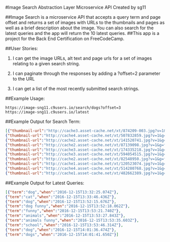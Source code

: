 #Image Search Abstraction Layer Microservice API 
Created by sg11

##Image Search is a microservice API that accepts a query term and page offset and returns a set of images with URLs to the thumbnails and pages as well as a brief description about the image. You can also search for the latest queries and the app will return the 10 latest queries. 
##This app is a project for the Back End Certification on FreeCodeCamp.

##User Stories:
 1. I can get the image URLs, alt text and page urls for a set of images relating to a given search string.

 2. I can paginate through the responses by adding a ?offset=2 parameter to the URL

 3. I can get a list of the most recently submitted search strings.

##Example Usage:
```url
https://image-sng11.c9users.io/search/dogs?offset=3
https://image-sng11.c9users.io/latest
```
##Example Output for Search Term:
```json
[{"thumbnail-url":"http://cache3.asset-cache.net/xt/874209-003.jpg?v=1&g=fs1|0|ICO|42|093&s=1&b=RUM5","snippet":"Latin name: Canis familiaris. The modern great dane breed was developed in Germany where it is known as 'Deutsche Dogge'. The origins of the chihuahua are unknown but it appears it was named after the Miexican state of Chihuahua.","page-url":"https://www.gettyimages.com/photos/874209-003"},
{"thumbnail-url":"http://cache4.asset-cache.net/xt/507832859.jpg?v=1&g=fs1|0|MIR|32|859&s=1&b=RjI4","snippet":null,"page-url":"https://www.gettyimages.com/photos/507832859"},
{"thumbnail-url":"http://cache2.asset-cache.net/xt/141520741.jpg?v=1&g=fs1|0|TSIR|20|741&s=1&b=NDJC","snippet":null,"page-url":"https://www.gettyimages.com/photos/141520741"},
{"thumbnail-url":"http://cache2.asset-cache.net/xt/87139098.jpg?v=1&g=fs1|0|FKS|39|098&s=1&b=RTRE","snippet":"This is a Havanese dog riding in a car with its head out the window. ","page-url":"https://www.gettyimages.com/photos/87139098"},
{"thumbnail-url":"http://cache3.asset-cache.net/xt/174335218.jpg?v=1&g=fs1|0|EPL|35|218&s=1&b=RjI4","snippet":"Young woman walking her dogs on a city street. She is being pulled down the street by the dog.","page-url":"https://www.gettyimages.com/photos/174335218"},
{"thumbnail-url":"http://cache3.asset-cache.net/xt/594054515.jpg?v=1&g=fs1|0|FKF|54|515&s=1&b=RjI4","snippet":null,"page-url":"https://www.gettyimages.com/photos/594054515"},
{"thumbnail-url":"http://cache2.asset-cache.net/xt/82548950.jpg?v=1&g=fs1|0|DV|48|950&s=1&b=MkUw","snippet":null,"page-url":"https://www.gettyimages.com/photos/82548950"},
{"thumbnail-url":"http://cache1.asset-cache.net/xt/120523074.jpg?v=1&g=fs1|0|ICO|23|074&s=1&b=RjI4","snippet":"Dog, Weimaraner Yawning","page-url":"https://www.gettyimages.com/photos/120523074"},
{"thumbnail-url":"http://cache4.asset-cache.net/xt/514280768.jpg?v=1&g=fs1|0|EPL|80|768&s=1&b=RjI4","snippet":"Elderly couple enjoy their golden years living by the sea with their pet dog ","page-url":"https://www.gettyimages.com/photos/514280768"},
{"thumbnail-url":"http://cache1.asset-cache.net/xt/482662389.jpg?v=1&g=fs1|0|EPL|62|389&s=1&b=RjI4","snippet":"Happy girl holding labrador puppy lying on grass","page-url":"https://www.gettyimages.com/photos/482662389"}]
```

##Example Output for Latest Queries:
```json
[{"term":"dog","when":"2016-12-15T13:32:25.074Z"},
{"term":"cat","when":"2016-12-15T13:33:46.436Z"},
{"term":"dog","when":"2016-12-15T13:52:15.676Z"},
{"term":"dog funny","when":"2016-12-15T13:52:18.062Z"},
{"term":"funny","when":"2016-12-15T13:53:21.740Z"},
{"term":"animals","when":"2016-12-15T13:53:27.843Z"},
{"term":"animals funny","when":"2016-12-15T13:53:35.603Z"},
{"term":"school","when":"2016-12-15T13:53:46.314Z"},
{"term":"dog","when":"2016-12-15T14:01:36.474Z"},
{"term":"dogs","when":"2016-12-15T14:01:41.650Z"}]
```